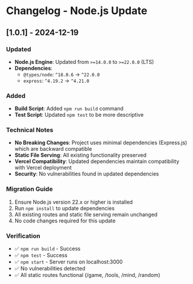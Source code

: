 # Changelog - Node.js Update

## [1.0.1] - 2024-12-19

### Updated
- **Node.js Engine**: Updated from `>=14.0.0` to `>=22.0.0` (LTS)
- **Dependencies**:
  - `@types/node`: `^18.0.6` → `^22.0.0`
  - `express`: `^4.19.2` → `^4.21.0`

### Added
- **Build Script**: Added `npm run build` command
- **Test Script**: Updated `npm test` to be more descriptive

### Technical Notes
- **No Breaking Changes**: Project uses minimal dependencies (Express.js) which are backward compatible
- **Static File Serving**: All existing functionality preserved
- **Vercel Compatibility**: Updated dependencies maintain compatibility with Vercel deployment
- **Security**: No vulnerabilities found in updated dependencies

### Migration Guide
1. Ensure Node.js version 22.x or higher is installed
2. Run `npm install` to update dependencies
3. All existing routes and static file serving remain unchanged
4. No code changes required for this update

### Verification
- ✅ `npm run build` - Success
- ✅ `npm test` - Success  
- ✅ `npm start` - Server runs on localhost:3000
- ✅ No vulnerabilities detected
- ✅ All static routes functional (/game, /tools, /mind, /random)
